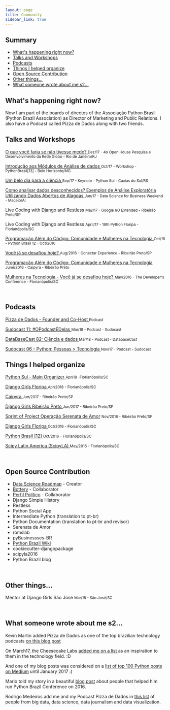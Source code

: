 ```yaml
---
layout: page
title: Community 
sidebar_link: true
---
```


## Summary

* [What's happening right now?](#now)
* [Talks and Workshops](#talks)
* [Podcasts](#podcasts) 
* [Things I helped organize](#organization)
* [Open Source Contribution](#open-source)
* [Other things...](#other)
* [What someone wrote about me s2...](#someone-wrote)



<h2 id="now">What's happening right now?</h2> 
<p> Now I am part of the boards of directos of the Associação Python Brasil (Python Brazil Association) as Director of Marketing and Public Relations. 
I also have a Podcast called Pizza de Dados along with two friends.</p>

<h2 id="talks"> Talks and Workshops</h2>

<p>
  <a href="http://slides.com/leticiaportella/o-que-voce-faria-se-tivesse-medo#/" target="_blank">
    O que você faria se não tivesse medo? 
  </a>
    <small>Dez/17 - 4o Open House Pesquisa e Desenvolvimento da Rede Globo - Rio de Janeiro/RJ</small>
</p>

<p>
  <a href="https://github.com/leportella/tutorial-modulos-data-science" target="_blank">
    Introdução aos Módulos de Análise de dados 
  </a>
    <small>Oct/17 - Workshop - PythonBrasil[13] - Belo Horizonte/MG</small>
</p>

<p>
  <a href="https://www.youtube.com/watch?v=Evbw0DI5pkc" target="_blank">
    Um belo dia para a ciência
  </a>
    <small>Sep/17 - Keynote - Python Sul - Caxias do Sul/RS</small>
</p>

<p>
  <a href="http://slides.com/leticiaportella/analise-exploratoria-de-dados" target="_blank">
    Como analisar dados desconhecidos? Exemplos de Análise Exploratória Utilizando Dados Abertos de Alagoas
  </a>
    <small>Jun/17 - Data Science for Business Weekend - Maceió/Al</small>
</p>

<p>
    Live Coding with Django and Restless
    <small>May/17 - Google I/O Extended - Ribeirão Preto/SP</small>
</p>

<p>
    Live Coding with Django and Restless
    <small>April/17 - 19th Python Floripa - Florianópolis/SC</small>
</p>

<p>
  <a href="https://www.youtube.com/watch?v=sfbMb1yLRRY&list=PLDC3uVLxaEQ2QPRucgMwiK22QSgq0aIEJ&index=8" target="_blank">
    Programação Além do Código: Comunidade e Mulheres na Tecnologia
  </a>
    <small>Oct/16 - Python Brasil 12 - Oct/2016</small>
</p>

<p>
  <a href="https://github.com/leportella/apresentacoes/blob/master/Voce_ja_se_desafiou_hoje_Ago16.pdf" target="_blank">
   Você já se desafiou hoje?
  <a>
    <small>Aug/2016 - Conéctar Experience - Ribeirão Preto/SP</small>

<p>
  <a href="https://www.youtube.com/watch?v=yV3XFWfJ0TE&t=393s" target="_blank">
    Programação Além do Código: Comunidade e Mulheres na Tecnologia
  <a>
    <small>June/2016 - Caipyra - Ribeirão Preto</small>
</p>

<p>
  <a href="http://www.thedevelopersconference.com.br/tdc/2016/florianopolis/trilha-python" target="_blank">
    Mulheres na Tecnologia - Você já se desafiou hoje?
  </a>
    <small> May/2016 - The Developer's Conference - Florianópolis/SC</small>
</p>

<br/>


<h2 id="podcasts">Podcasts</h2>

<p>
  <a href="http://pizzadedados.com/" target="_blank">
    Pizza de Dados - Founder and Co-Host
  </a>
    <small> Podcast </small>
</p>

<p>
  <a href="http://sudocast.com.br/portfolio-items/ep-0011-opodcastedelas/" target="_blank">
    Sudocast 11: #OPodcastÉDelas
  </a>
    <small>Mar/18 - Podcast - Sudocast</small>
</p>

<p>
  <a href="http://databasecast.com.br/wp/databasecast-82-ciencia-e-dados/" target="_blank">
    DataBaseCast 82: Ciência e dados
  </a>
    <small>Mar/18 - Podcast - DatabaseCast</small>
</p>

<p>
  <a href="http://sudocast.com.br/portfolio-items/ep-0006-python/" target="_blank">
    Sudocast 06 - Python: Pessoas > Tecnologia 
  </a>
    <small>Nov/17 - Podcast - Sudocast </small>
</p>


<h2 id="organization"> Things I helped organize</h2>

<p>
  <a href="http://pythonsul.org/">
    Python Sul - Main Organizer
  </a>
    <small>Apr/18 -Florianópolis/SC</small>
</p>

<p>
  <a href="https://djangogirls.org/florianopolis/">
    Django Girls Floripa
  </a>
    <small>Apr/2018 - Florianópolis/SC</small>
</p>


<p>
  <a href="http://caipyra.python.org.br/">
    Caipyra
  </a>
    <small>Jun/2017 - Ribeirão Preto/SP</small>
</p>

<p>
  <a href="https://djangogirls.org/ribeiraopreto/">
    Django Girls Ribeirão Preto
  </a>
    <small>Jun/2017 - Ribeirão Preto/SP</small>
</p>

<p>
  <a href="https://www.facebook.com/balancogeralinteriorsp/videos/1797577800484014/">
     Sprint of Project <a href="https://serenatadeamor.org/">Operação Serenata de Amor</a>
  </a>
    <small>Nov/2016 - Ribeirão Preto/SP</small>
</p>

<p>
  <a href="https://djangogirls.org/florianopolis/">
    Django Girls Floripa
  </a>
    <small>Oct/2016 - Florianópolis/SC</small>
</p>

<p>
  <a href="http://2016.pythonbrasil.org.br/">
    Python Brasil [12]
  </a>
    <small>Oct/2016 - Florianópolis/SC</small>
</p>

<p>
  <a href="http://scipyla.org/conf/2016/">
    Scipy Latin America (ScipyLA)
  </a>
<small>May/2016 - Florianópolis/SC</small>
</p>

<br/>

<h2 id="open-source"> Open Source Contribution</h2>

<ul>
<li><a href="https://github.com/leportella/data-science-roadmap"> Data Science Roadmap</a> - Creator</li>
<li><a href="https://github.com/rougeth/bottery">Bottery</a> - Collaborator</li>
<li><a href="https://github.com/okfn-brasil/perfil">Perfil Político</a> - Collaborator</li>
<li> Django Simple History</li>
<li> Restless </li>
<li> Python Social App </li>
<li> Intermediate Python (translation to pt-br) </li>
<li> Python Documentation (translation to pt-br and revisor)</li>
<li> Serenata de Amor </li>
<li> romslab </li>
<li> pyBusinessses-BR </li>
<li><a href="https://github.com/pythonbrasil/wiki">Python Brazil Wiki</a> </li>
<li> cookiecutter-djangopackage </li>
<li> scipyla2016 </li>
<li> Python Brazil blog </li>
</ul>


<br/>

<h2 id="other">Other things...</h2>

<p>
    Mentor at Django Girls São José
    <small>Mar/18 - São José/SC</small>
</p>

<br/>

<h2 id="someone-wrote"> What someone wrote about me s2...</h2>

<p>
Kevin Martin added Pizza de Dados as one of the top brazilian technology podcasts 
<a href="https://medium.com/@kevinbreaker/principais-podcasts-brasileiros-de-tecnologia-6ff8944226f7">on this blog post</a>
</p>

<p>
    On March17, the Cheesecake Labs
  <a href="https://www.ckl.io/blog/girl-codes-matters/" target="_blank">
      added me on a list
    </a>
       as an inspiration to them in the technology field. :D
</p>

<p>
   And one of my blog posts was considered on a <a href="https://medium.com/@baditaflorin/top-100-python-articles-on-medium-until-jan-2017-23ca8bc5ee87"> list of top 100 Python posts on Medium</a> 
until January 2017 :)
</p>

<p>
  Mario told my story in a beautiful 
<a href="https://medium.com/@sergiomarioq/pessoas-tecnologia-ca688e139e9e">blog post</a> about people that helped him
run Python Brazil Conference on 2016.
</p>

<p>
  Rodrigo Medeiros add me and my Podcast Pizza de Dados in <a href="https://medium.com/datavizbr/lista-colaborativa-de-quem-seguir-nas-redes-sociais-em-2018-sobre-big-data-data-science-f776dbf333b3" target="_blank">this list</a> of people from big data, data science, data journalism and data visualization.
</p>

